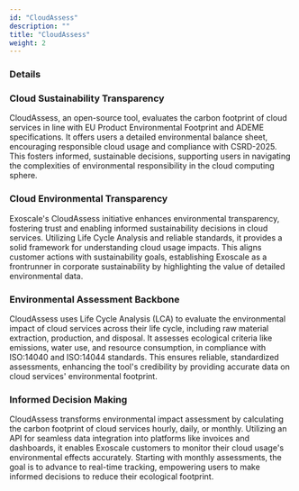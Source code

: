 ```yaml
---
id: "CloudAssess"
description: ""
title: "CloudAssess"
weight: 2
---
```


### Details
### Cloud Sustainability Transparency

CloudAssess, an open-source tool, evaluates the carbon footprint of cloud services in line with EU Product Environmental Footprint and ADEME specifications. It offers users a detailed environmental balance sheet, encouraging responsible cloud usage and compliance with CSRD-2025. This fosters informed, sustainable decisions, supporting users in navigating the complexities of environmental responsibility in the cloud computing sphere.
### Cloud Environmental Transparency

Exoscale's CloudAssess initiative enhances environmental transparency, fostering trust and enabling informed sustainability decisions in cloud services. Utilizing Life Cycle Analysis and reliable standards, it provides a solid framework for understanding cloud usage impacts. This aligns customer actions with sustainability goals, establishing Exoscale as a frontrunner in corporate sustainability by highlighting the value of detailed environmental data.
### Environmental Assessment Backbone

CloudAssess uses Life Cycle Analysis (LCA) to evaluate the environmental impact of cloud services across their life cycle, including raw material extraction, production, and disposal. It assesses ecological criteria like emissions, water use, and resource consumption, in compliance with ISO:14040 and ISO:14044 standards. This ensures reliable, standardized assessments, enhancing the tool's credibility by providing accurate data on cloud services' environmental footprint.
### Informed Decision Making

CloudAssess transforms environmental impact assessment by calculating the carbon footprint of cloud services hourly, daily, or monthly. Utilizing an API for seamless data integration into platforms like invoices and dashboards, it enables Exoscale customers to monitor their cloud usage's environmental effects accurately. Starting with monthly assessments, the goal is to advance to real-time tracking, empowering users to make informed decisions to reduce their ecological footprint.
